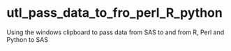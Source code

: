 # utl_pass_data_to_fro_perl_R_python
Using the windows clipboard to pass data from SAS to and from R, Perl and Python to SAS
